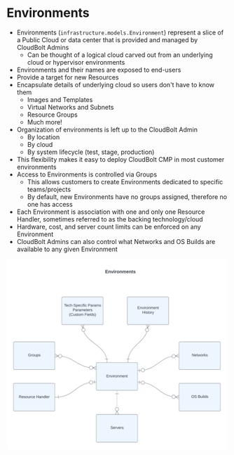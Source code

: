 # Environments

* Environments (`infrastructure.models.Environment`) represent a slice of a Public Cloud or data center that is provided and managed by CloudBolt Admins
  * Can be thought of a logical cloud carved out from an underlying cloud or hypervisor environments
* Environments and their names are exposed to end-users
* Provide a target for new Resources
* Encapsulate details of underlying cloud so users don't have to know them
  * Images and Templates
  * Virtual Networks and Subnets
  * Resource Groups
  * Much more!
* Organization of environments is left up to the CloudBolt Admin
  * By location
  * By cloud
  * By system lifecycle (test, stage, production)
* This flexibility makes it easy to deploy CloudBolt CMP in most customer environments
* Access to Environments is controlled via Groups
  * This allows customers to create Environments dedicated to specific teams/projects
  * By default, new Environments have no groups assigned, therefore no one has access
* Each Environment is association with one and only one Resource Handler, sometimes referred to as the backing technology/cloud
* Hardware, cost, and server count limits can be enforced on any Environment
* CloudBolt Admins can also control what Networks and OS Builds are available to any given Environment


![Environment Logical Object Model](../assets/Environments.png)

